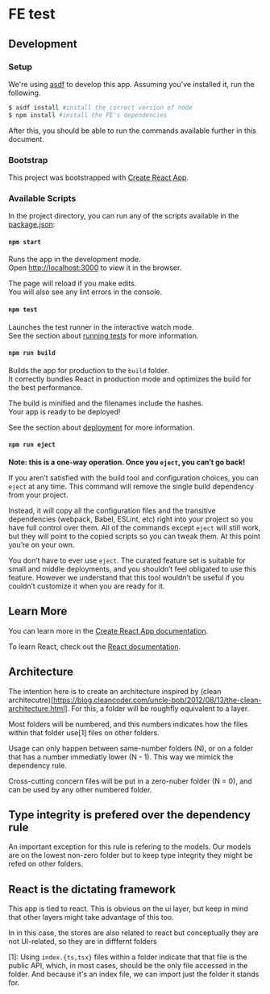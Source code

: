# FE test

## Development

### Setup

We're using [asdf](https://asdf-vm.com/) to develop this app. Assuming you've installed it, run the following.

```bash
$ asdf install #install the correct version of node
$ npm install #install the FE's dependencies
```

After this, you should be able to run the commands available further in this document.

### Bootstrap

This project was bootstrapped with [Create React App](https://github.com/facebook/create-react-app).

### Available Scripts

In the project directory, you can run any of the scripts available in the [package.json](/package.json):

#### `npm start`

Runs the app in the development mode.\
Open [http://localhost:3000](http://localhost:3000) to view it in the browser.

The page will reload if you make edits.\
You will also see any lint errors in the console.

#### `npm test`

Launches the test runner in the interactive watch mode.\
See the section about [running tests](https://facebook.github.io/create-react-app/docs/running-tests) for more information.

#### `npm run build`

Builds the app for production to the `build` folder.\
It correctly bundles React in production mode and optimizes the build for the best performance.

The build is minified and the filenames include the hashes.\
Your app is ready to be deployed!

See the section about [deployment](https://facebook.github.io/create-react-app/docs/deployment) for more information.

#### `npm run eject`

**Note: this is a one-way operation. Once you `eject`, you can’t go back!**

If you aren’t satisfied with the build tool and configuration choices, you can `eject` at any time. This command will remove the single build dependency from your project.

Instead, it will copy all the configuration files and the transitive dependencies (webpack, Babel, ESLint, etc) right into your project so you have full control over them. All of the commands except `eject` will still work, but they will point to the copied scripts so you can tweak them. At this point you’re on your own.

You don’t have to ever use `eject`. The curated feature set is suitable for small and middle deployments, and you shouldn’t feel obligated to use this feature. However we understand that this tool wouldn’t be useful if you couldn’t customize it when you are ready for it.

## Learn More

You can learn more in the [Create React App documentation](https://facebook.github.io/create-react-app/docs/getting-started).

To learn React, check out the [React documentation](https://reactjs.org/).

## Architecture

The intention here is to create an architecture inspired by (clean architecutre)[https://blog.cleancoder.com/uncle-bob/2012/08/13/the-clean-architecture.html]. For this, a folder will be roughfly equivalent to a layer.

Most folders will be numbered, and this numbers indicates how the files within that folder use[1] files on other folders.

Usage can only happen between same-number folders (N), or on a folder that has a number immediatly lower (N - 1). This way we mimick the dependency rule.

Cross-cutting concern files will be put in a zero-nuber folder (N = 0), and can be used by any other numbered folder.

## Type integrity is prefered over the dependency rule

An important exception for this rule is refering to the models. Our models are on the lowest non-zero folder but to keep type integrity they might be refed on other folders.

## React is the dictating framework

This app is tied to react. This is obvious on the ui layer, but keep in mind that other layers might take advantage of this too.

In in this case, the stores are also related to react but conceptually they are not UI-related, so they are in difffernt folders

[1]: Using `index.{ts,tsx}` files within a folder indicate that that file is the public API, which, in most cases, should be the only file accessed in the folder. And because it's an index file, we can import just the folder it stands for.
